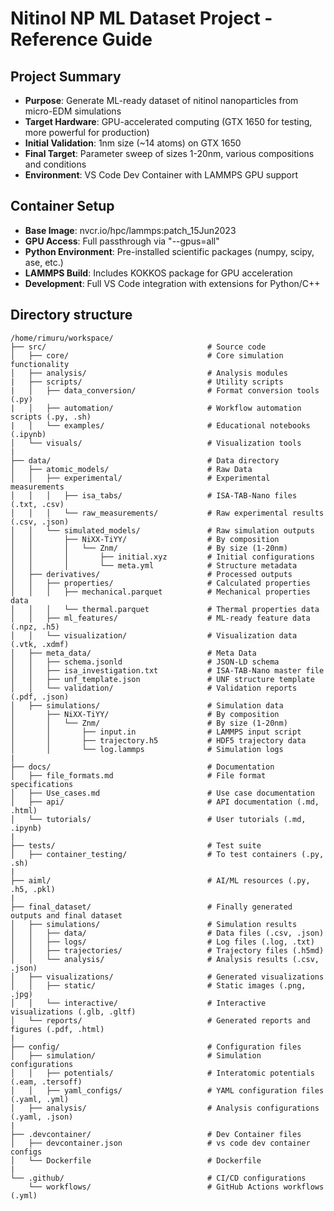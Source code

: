 # Nitinol NP ML Dataset Project - Reference Guide

## Project Summary

- **Purpose**: Generate ML-ready dataset of nitinol nanoparticles from micro-EDM simulations
- **Target Hardware**: GPU-accelerated computing (GTX 1650 for testing, more powerful for production)
- **Initial Validation**: 1nm size (~14 atoms) on GTX 1650
- **Final Target**: Parameter sweep of sizes 1-20nm, various compositions and conditions
- **Environment**: VS Code Dev Container with LAMMPS GPU support

## Container Setup

- **Base Image**: nvcr.io/hpc/lammps:patch_15Jun2023
- **GPU Access**: Full passthrough via "--gpus=all"
- **Python Environment**: Pre-installed scientific packages (numpy, scipy, ase, etc.)
- **LAMMPS Build**: Includes KOKKOS package for GPU acceleration
- **Development**: Full VS Code integration with extensions for Python/C++

## Directory structure
```plaintext
/home/rimuru/workspace/
├── src/                                    # Source code
│   ├── core/                               # Core simulation functionality
│   ├── analysis/                           # Analysis modules
|   ├── scripts/                            # Utility scripts
|   │   ├── data_conversion/                # Format conversion tools (.py)
|   │   ├── automation/                     # Workflow automation scripts (.py, .sh)
|   │   └── examples/                       # Educational notebooks (.ipynb)
│   └── visuals/                            # Visualization tools
|
├── data/                                   # Data directory
│   ├── atomic_models/                      # Raw Data
│   │   ├── experimental/                   # Experimental measurements
│   │   │   ├── isa_tabs/                   # ISA-TAB-Nano files (.txt, .csv)
│   │   │   └── raw_measurements/           # Raw experimental results (.csv, .json)
│   │   └── simulated_models/               # Raw simulation outputs
│   │       ├── NiXX-TiYY/                  # By composition
│   │       │   └── Znm/                    # By size (1-20nm)
│   │       │       ├── initial.xyz         # Initial configurations
│   │       │       └── meta.yml            # Structure metadata
│   ├── derivatives/                        # Processed outputs
│   │   ├── properties/                     # Calculated properties
│   │   │   ├── mechanical.parquet          # Mechanical properties data
│   │   │   └── thermal.parquet             # Thermal properties data
│   │   ├── ml_features/                    # ML-ready feature data (.npz, .h5)
│   │   └── visualization/                  # Visualization data (.vtk, .xdmf)
│   ├── meta_data/                          # Meta Data
│   │   ├── schema.jsonld                   # JSON-LD schema
│   │   ├── isa_investigation.txt           # ISA-TAB-Nano master file
│   │   ├── unf_template.json               # UNF structure template
│   │   └── validation/                     # Validation reports (.pdf, .json)
│   ├── simulations/                        # Simulation data
│       ├── NiXX-TiYY/                      # By composition
│       │   └── Znm/                        # By size (1-20nm)
│       │       ├── input.in                # LAMMPS input script
│       │       ├── trajectory.h5           # HDF5 trajectory data
│       │       └── log.lammps              # Simulation logs
|
├── docs/                                   # Documentation
│   ├── file_formats.md                     # File format specifications
│   ├── Use_cases.md                        # Use case documentation
│   ├── api/                                # API documentation (.md, .html)
│   └── tutorials/                          # User tutorials (.md, .ipynb)
|
├── tests/                                  # Test suite
│   ├── container_testing/                  # To test containers (.py, .sh)
|
├── aiml/                                   # AI/ML resources (.py, .h5, .pkl)
|
├── final_dataset/                          # Finally generated outputs and final dataset
│   ├── simulations/                        # Simulation results
│   │   ├── data/                           # Data files (.csv, .json)
│   │   ├── logs/                           # Log files (.log, .txt)
│   │   ├── trajectories/                   # Trajectory files (.h5md)
│   │   └── analysis/                       # Analysis results (.csv, .json)
│   ├── visualizations/                     # Generated visualizations
│   │   ├── static/                         # Static images (.png, .jpg)
│   │   └── interactive/                    # Interactive visualizations (.glb, .gltf)
│   └── reports/                            # Generated reports and figures (.pdf, .html)
|
├── config/                                 # Configuration files
│   ├── simulation/                         # Simulation configurations
│   │   ├── potentials/                     # Interatomic potentials (.eam, .tersoff)
│   │   ├── yaml_configs/                   # YAML configuration files (.yaml, .yml)
│   ├── analysis/                           # Analysis configurations (.yaml, .json)
|
├── .devcontainer/                          # Dev Container files
│   ├── devcontainer.json                   # vs code dev container configs
│   └── Dockerfile                          # Dockerfile
|
└── .github/                                # CI/CD configurations
    └── workflows/                          # GitHub Actions workflows (.yml)
```
